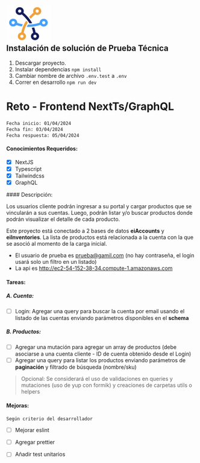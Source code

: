 <img src="./logo.png" alt="Project Logo or Image" width="120" height="100" style="margin-bottom: -30px">

## Instalación de solución de Prueba Técnica
 
1. Descargar proyecto.
2. Instalar dependencias ```npm install```
3. Cambiar nombre de archivo ```.env.test``` a ```.env```
4. Correr en desarrollo ```npm run dev```


# Reto - Frontend NextTs/GraphQL

```
Fecha inicio: 01/04/2024
Fecha fin: 03/04/2024
Fecha respuesta: 05/04/2024
```

#### Conocimientos Requeridos:

- [x] NextJS
- [x] Typescript
- [x] Tailwindcss
- [x] GraphQL

#### Descripción:

Los usuarios cliente podrán ingresar a su portal y cargar productos que se vincularán a sus cuentas. Luego, podrán listar y/o buscar productos donde podrán visualizar el detalle de cada producto.

Este proyecto está conectado a 2 bases de datos **eiAccounts** y **eiInventories**. La lista de productos está relacionada a la cuenta con la que se asoció al momento de la carga inicial.

- El usuario de prueba es prueba@gamil.com (no hay contraseña, el login usará solo un filtro en un listado)
- La api es http://ec2-54-152-38-34.compute-1.amazonaws.com

#### Tareas:

##### A. Cuenta:

- [ ] Login: Agregar una query para buscar la cuenta por email usando el listado de las cuentas enviando parámetros disponibles en el **schema**

##### B. Productos:

- [ ] Agregar una mutación para agregar un array de productos (debe asociarse a una cuenta cliente - ID de cuenta obtenido desde el Login)
- [ ] Agregar una query para listar los productos enviando parámetros de **paginación** y filtrado de búsqueda (nombre/sku)

> Opcional: Se considerará el uso de validaciones en queries y mutaciones (uso de yup con formik) y creaciones de carpetas utils o helpers

#### Mejoras:

```
Según criterio del desarrollador
```

- [ ] Mejorar eslint
- [ ] Agregar prettier
- [ ] Añadir test unitarios


